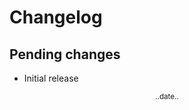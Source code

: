 # Changelog

## Pending changes

- Initial release

<div style="text-align: center"><small>..date..</small></div>
